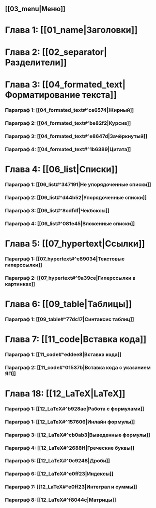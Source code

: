 ## [[03_menu|Меню]]
# Глава 1: [[01_name|Заголовки]]

# Глава 2: [[02_separator|Разделители]]

# Глава 3: [[04_formated_text|Форматирование текста]]
### Параграф 1: [[04_formated_text#^ce6574|Жирный]]
### Параграф 2: [[04_formated_text#^be82f2|Курсив]]
### Параграф 3: [[04_formated_text#^e8647d|Зачёркнутый]]
### Параграф 4: [[04_formated_text#^1b6389|Цитата]]


# Глава 4: [[06_list|Списки]]
### Параграф 1: [[06_list#^347191|Не упорядоченные списки]]
### Параграф 2: [[06_list#^d44b52|Упорядоченные списки]]
### Параграф 3: [[06_list#^8cdfdf|Чекбоксы]]
### Параграф 4: [[06_list#^081e45|Вложенные списки]]


# Глава 5: [[07_hypertext|Ссылки]]
### Параграф 1: [[07_hypertext#^e89034|Текстовые гиперссылки]]
### Параграф 2: [[07_hypertext#^9a39ce|Гиперссылки в картинках]]


# Глава 6: [[09_table|Таблицы]]
### Параграф 1: [[09_table#^77dc17|Синтаксис таблиц]]


# Глава 7: [[11_code|Вставка кода]]
### Параграф 1: [[11_code#^eddee8|Вставка кода]]
### Параграф 2: [[11_code#^01537b|Вставка кода с указанием ЯП]]



# Глава 18: [[12_LaTeX|LaTeX]]
### Параграф 1: [[12_LaTeX#^b928ae|Работа с формулами]]
### Параграф 1: [[12_LaTeX#^157606|Инлайн формулы]]
### Параграф 3: [[12_LaTeX#^cb0ab3|Выведенные формулы]]
### Параграф 4: [[12_LaTeX#^2688ff|Греческие буквы]]
### Параграф 5: [[12_LaTeX#^0c9248|Дроби]]
### Параграф 6: [[12_LaTeX#^e0ff23|Индексы]] 
### Параграф 7: [[12_LaTeX#^e0ff23|Интеграл и суммы]]
### Параграф 8: [[12_LaTeX#^f8044c|Матрицы]]
